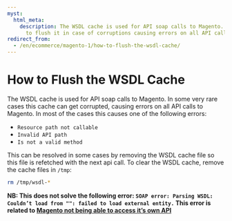 ```yaml
---
myst:
  html_meta:
    description: The WSDL cache is used for API soap calls to Magento. Read here how
      to flush it in case of corruptions causing errors on all API calls to Magento.
redirect_from:
  - /en/ecommerce/magento-1/how-to-flush-the-wsdl-cache/
---
```


<!-- source: https://support.hypernode.com/en/ecommerce/magento-1/how-to-flush-the-wsdl-cache/ -->

# How to Flush the WSDL Cache

The WSDL cache is used for API soap calls to Magento. In some very rare cases this cache can get corrupted, causing errors on all API calls to Magento. In most of the cases this causes one of the following errors:

- `Resource path not callable`
- `Invalid API path`
- `Is not a valid method`

This can be resolved in some cases by removing the WSDL cache file so this file is refetched with the next api call. To clear the WSDL cache, remove the cache files in `/tmp`:

```bash
rm /tmp/wsdl-*
```

**NB: This does not solve the following error: `SOAP error: Parsing WSDL: Couldn’t load from "": failed to load external entity.` This error is related to [Magento not being able to access it’s own API](https://support.hypernode.com/knowledgebase/soap-error-parsing-wsdl-couldnt-load-failed-load-external-entity/)**
